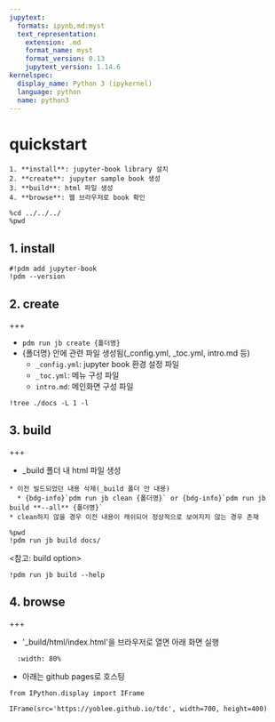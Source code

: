 ```yaml
---
jupytext:
  formats: ipynb,md:myst
  text_representation:
    extension: .md
    format_name: myst
    format_version: 0.13
    jupytext_version: 1.14.6
kernelspec:
  display_name: Python 3 (ipykernel)
  language: python
  name: python3
---
```


# quickstart

```{note}
1. **install**: jupyter-book library 설치
2. **create**: jupyter sample book 생성
3. **build**: html 파일 생성
4. **browse**: 웹 브라우저로 book 확인
```

```{code-cell} ipython3
%cd ../../../
%pwd
```

## 1. install

```{code-cell} ipython3
#!pdm add jupyter-book
!pdm --version
```

## 2. create

+++

* `pdm run jb create {폴더명}`
* {폴더명} 안에 관련 파일 생성됨(_config.yml, _toc.yml, intro.md 등)
  * `_config.yml`: jupyter book 환경 설정 파일
  * `_toc.yml`: 메뉴 구성 파일
  * `intro.md`: 메인화면 구성 파일

```{code-cell} ipython3
!tree ./docs -L 1 -l 
```

## 3. build

+++

* _build 폴더 내 html 파일 생성
```{tip}
* 이전 빌드되었던 내용 삭제(_build 폴더 안 내용)
  * {bdg-info}`pdm run jb clean {폴더명}` or {bdg-info}`pdm run jb build **--all** {폴더명}`
* clean하지 않을 경우 이전 내용이 캐쉬되어 정상적으로 보여지지 않는 경우 존재
```

```{code-cell} ipython3
%pwd
!pdm run jb build docs/
```

<참고: build option>

```{code-cell} ipython3
!pdm run jb build --help
```

## 4. browse

+++

- '_build/html/index.html'을 브라우저로 열면 아래 화면 실행
```{figure} ./img/jb_02.png
  :width: 80%
```
- 아래는 github pages로 호스팅

```{code-cell} ipython3
from IPython.display import IFrame
```

```{code-cell} ipython3
IFrame(src='https://yoblee.github.io/tdc', width=700, height=400)
```

```{code-cell} ipython3

```
